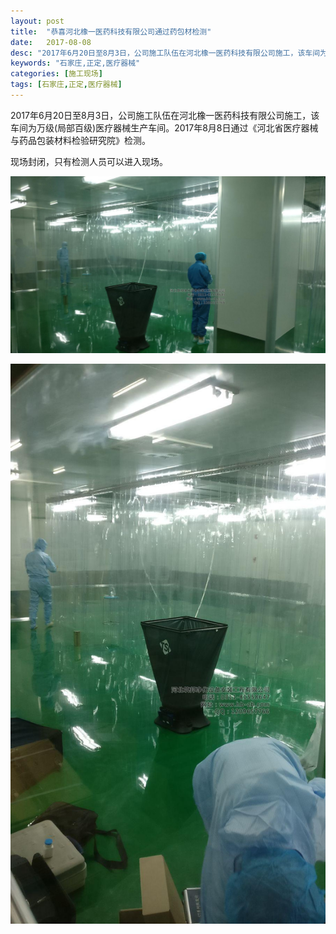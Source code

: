 ```yaml
---
layout: post
title:  "恭喜河北橡一医药科技有限公司通过药包材检测"
date:   2017-08-08
desc: "2017年6月20日至8月3日，公司施工队伍在河北橡一医药科技有限公司施工，该车间为万级(局部百级)医疗器械生产车间。"
keywords: "石家庄,正定,医疗器械"
categories: [施工现场]
tags: [石家庄,正定,医疗器械]
---
```


2017年6月20日至8月3日，公司施工队伍在河北橡一医药科技有限公司施工，该车间为万级(局部百级)医疗器械生产车间。2017年8月8日通过《河北省医疗器械与药品包装材料检验研究院》检测。

现场封闭，只有检测人员可以进入现场。

![](/static/img/2017/08/0801.jpg)

![](/static/img/2017/08/0802.jpg)
